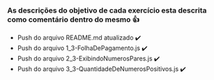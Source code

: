 ### As descrições do objetivo de cada exercício esta descrita como comentário dentro do mesmo :thumbsup:

- Push do arquivo README.md atualizado :heavy_check_mark:
- Push do arquivo 1_3-FolhaDePagamento.js :heavy_check_mark:
- Push do arquivo 2_3-ExibindoNumerosPares.js :heavy_check_mark:
- Push do arquivo 3_3-QuantidadeDeNumerosPositivos.js :heavy_check_mark:

